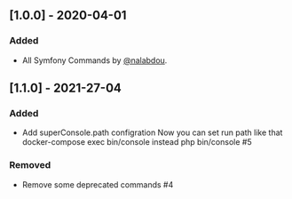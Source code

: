 ## [1.0.0] - 2020-04-01
### Added
- All Symfony Commands by [@nalabdou](https://github.com/nalabdou).
## [1.1.0] - 2021-27-04
### Added
- Add superConsole.path configration Now you can set run path like that docker-compose exec <container> bin/console instead php bin/console #5
### Removed
- Remove some deprecated commands #4
